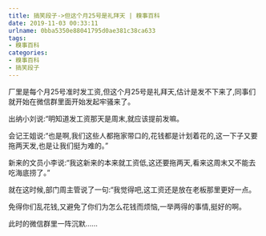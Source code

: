 ```yaml
---
title: 搞笑段子->但这个月25号是礼拜天 | 糗事百科
date: 2019-11-03 00:33:11
urlname: 0bba5350e88041795d0ae381c38ca633
tags: 
- 糗事百科
categories:
- 糗事百科
- 搞笑段子
---
```

厂里是每个月25号准时发工资,但这个月25号是礼拜天,估计是发不下来了,同事们就开始在微信群里面开始发起牢骚来了。

出纳小刘说:“明知道发工资那天是周末,就应该提前发嘛。

会记王姐说:“也是啊,我们这些人都拖家带口的,花钱都是计划着花的,这一下子又要拖两天发,也是让我们挺为难的。”

新来的文员小李说:“我这新来的本来就工资低,这还要拖两天,看来这周末又不能去吃海底捞了。”

就在这时候,部门周主管说了一句:“我觉得吧,这工资还是放在老板那里更好一点。

免得你们乱花钱,又避免了你们为怎么花钱而烦恼,一举两得的事情,挺好的啊。

此时的微信群里一阵沉默……


